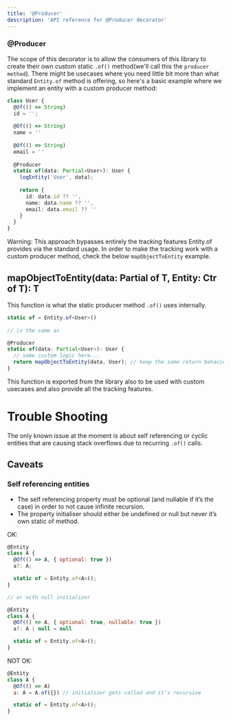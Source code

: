 ```yaml
---
title: '@Producer'
description: 'API reference for @Producer decorator'
---
```


### @Producer
The scope of this decorator is to allow the consumers of this library to create their own custom static `.of()` method(we'll call this the `producer method`). There might be usecases where you need little bit more than what standard `Entity.of` method is offering, so here's a basic example where we implement an entity with a custom producer method:
```ts
class User {
  @Of(() => String)
  id = '';
  
  @Of(() => String)
  name = ''
  
  @Of(() => String)
  email = ''
  
  @Producer
  static of(data: Partial<User>): User {
    logEntity('User', data);
    
    return {
      id: data.id ?? '',
      name: data.name ?? '',
      email: data.email ?? ''
    }
  }
}
```
Warning: This approach bypasses entirely the tracking features Entity.of provides via the standard usage. In order to make the tracking work with a custom producer method, check the below `mapObjectToEntity` example.

## mapObjectToEntity(data: Partial of T, Entity: Ctr of T): T
This function is what the static producer method `.of()` uses internally.
```ts
static of = Entity.of<User>()
  
// is the same as

@Producer
static of(data: Partial<User>): User {
  // some custom logic here...
  return mapObjectToEntity(data, User); // keep the same return behaviour
}
```
This function is exported from the library also to be used with custom usecases and also provide all the tracking features.

# Trouble Shooting
The only known issue at the moment is about self referencing or cyclic entities that are causing stack overflows due to recurring `.of()` calls.

## Caveats
### Self referencing entities
- The self referencing property must be optional (and nullable if it’s the case) in order to not cause infinite recursion.
- The property initialiser should either be undefined or null but never it’s own static of method.
  
OK:
```js
@Entity
class A {
  @Of(() => A, { optional: true })
  a?: A;

  static of = Entity.of<A>();
}

// or with null initializer

@Entity
class A {
  @Of(() => A, { optional: true, nullable: true })
  a?: A | null = null

  static of = Entity.of<A>();
}
```
NOT OK:
```js
@Entity
class A {
  @Of(() => A)
  a: A = A.of({}) // initializer gets called and it's recursive

  static of = Entity.of<A>();
}
```